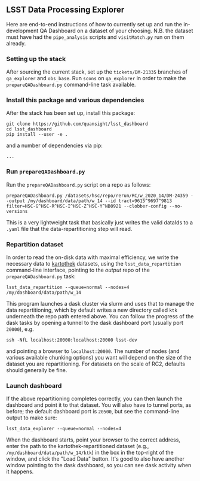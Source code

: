 ## LSST Data Processing Explorer

Here are end-to-end instructions of how to currently set up and run the in-development QA Dashboard on a dataset of your choosing.  N.B. the dataset must have had the `pipe_analysis` scripts and `visitMatch.py` run on them already.

### Setting up the stack

After sourcing the current stack, set up the `tickets/DM-21335` branches of `qa_explorer` and `obs_base`.  Run `scons` on `qa_explorer` in order to make the `prepareQADashboard.py` command-line task available.

### Install this package and various dependencies

After the stack has been set up, install this package:
```
git clone https://github.com/quansight/lsst_dashboard
cd lsst_dashboard
pip install --user -e .
```
and a number of dependencies via pip:
```
...
```

### Run `prepareQADashboard.py`

Run the `prepareQADashboard.py` script on a repo as follows:

```
prepareQADashboard.py /datasets/hsc/repo/rerun/RC/w_2020_14/DM-24359 --output /my/dashboard/data/path/w_14 --id tract=9615^9697^9813  filter=HSC-G^HSC-R^HSC-I^HSC-Z^HSC-Y^NB0921 --clobber-config --no-versions
```

This is a very lightweight task that basically just writes the valid dataIds to a `.yaml` file that the data-repartitioning step will read.

### Repartition dataset

In order to read the on-disk data with maximal efficiency, we write the necessary data to [kartothek](https://kartothek.readthedocs.io/en/latest/) datasets, using the `lsst_data_repartition` command-line interface, pointing to the *output* repo of the `prepareQADashboard.py` task:

```
lsst_data_repartition --queue=normal --nodes=4 /my/dashboard/data/path/w_14
```

This program launches a dask cluster via slurm and uses that to manage the data repartitioning, which by default writes a new directory called `ktk` underneath the repo path entered above.  You can follow the progress of the dask tasks by opening a tunnel to the dask dashboard port (usually port `20000`), e.g.

```
ssh -NfL localhost:20000:localhost:20000 lsst-dev
```

and pointing a browser to `localhost:20000`.  The number of nodes (and various available chunking options) you want will depend on the size of the dataset you are repartitioning.  For datasets on the scale of RC2, defaults should generally be fine.

### Launch dashboard

If the above repartitioning completes correctly, you can then launch the dashboard and point it to that dataset.  You will also have to tunnel ports, as before; the default dashboard port is `20500`, but see the command-line output to make sure:

```
lsst_data_explorer --queue=normal --nodes=4
```

When the dashboard starts, point your browser to the correct address, enter the path to the kartothek-repartitioned dataset (e.g., `/my/dashboard/data/path/w_14/ktk`) in the box in the top-right of the window, and click the "Load Data" button.  It's good to also have another window pointing to the dask dashboard, so you can see dask activity when it happens.

